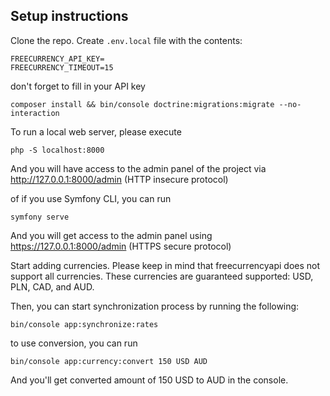 ## Setup instructions

Clone the repo. Create `.env.local` file with the contents:

```dotenv
FREECURRENCY_API_KEY=
FREECURRENCY_TIMEOUT=15
```
don't forget to fill in your API key

```shell
composer install && bin/console doctrine:migrations:migrate --no-interaction
```

To run a local web server, please execute

```shell
php -S localhost:8000
```

And you will have access to the admin panel of the project via http://127.0.0.1:8000/admin (HTTP insecure protocol)

of if you use Symfony CLI, you can run

```shell
symfony serve
```

And you will get access to the admin panel using https://127.0.0.1:8000/admin (HTTPS secure protocol)

Start adding currencies. Please keep in mind that freecurrencyapi does not support all currencies. These currencies are guaranteed supported: USD, PLN, CAD, and AUD.

Then, you can start synchronization process by running the following:

```shell
bin/console app:synchronize:rates
```

to use conversion, you can run

```shell
bin/console app:currency:convert 150 USD AUD
```

And you'll get converted amount of 150 USD to AUD in the console.
